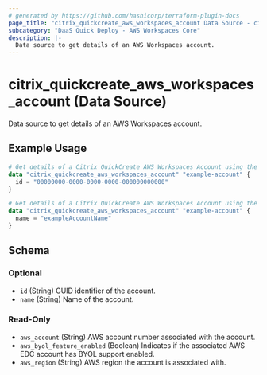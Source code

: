 ```yaml
---
# generated by https://github.com/hashicorp/terraform-plugin-docs
page_title: "citrix_quickcreate_aws_workspaces_account Data Source - citrix"
subcategory: "DaaS Quick Deploy - AWS Workspaces Core"
description: |-
  Data source to get details of an AWS Workspaces account.
---
```


# citrix_quickcreate_aws_workspaces_account (Data Source)

Data source to get details of an AWS Workspaces account.

## Example Usage

```terraform
# Get details of a Citrix QuickCreate AWS Workspaces Account using the account GUID
data "citrix_quickcreate_aws_workspaces_account" "example-account" {
  id = "00000000-0000-0000-0000-000000000000"
}

# Get details of a Citrix QuickCreate AWS Workspaces Account using the account name
data "citrix_quickcreate_aws_workspaces_account" "example-account" {
  name = "exampleAccountName"
}
```

<!-- schema generated by tfplugindocs -->
## Schema

### Optional

- `id` (String) GUID identifier of the account.
- `name` (String) Name of the account.

### Read-Only

- `aws_account` (String) AWS account number associated with the account.
- `aws_byol_feature_enabled` (Boolean) Indicates if the associated AWS EDC account has BYOL support enabled.
- `aws_region` (String) AWS region the account is associated with.